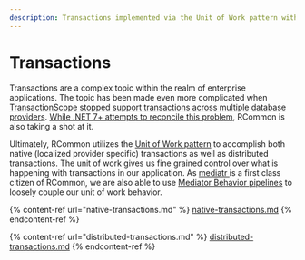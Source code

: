 ```yaml
---
description: Transactions implemented via the Unit of Work pattern within RCommon.
---
```


# Transactions

Transactions are a complex topic within the realm of enterprise applications. The topic has been made even more complicated when [TransactionScope stopped support transactions across multiple database providers](https://github.com/dotnet/runtime/issues/715). [While .NET 7+ attempts to reconcile this problem](https://github.com/dotnet/runtime/issues/71769), RCommon is also taking a shot at it.&#x20;

Ultimately, RCommon utilizes the [Unit of Work pattern](../../design-patterns/unit-of-work.md) to accomplish both native (localized provider specific) transactions as well as distributed transactions. The unit of work gives us fine grained control over what is happening with transactions in our application. As [mediatr ](https://github.com/jbogard/MediatR)is a first class citizen of RCommon, we are also able to use [Mediator Behavior pipelines](../../../infrastructure/mediatr-pipeline/) to loosely couple our unit of work behavior.&#x20;

{% content-ref url="native-transactions.md" %}
[native-transactions.md](native-transactions.md)
{% endcontent-ref %}

{% content-ref url="distributed-transactions.md" %}
[distributed-transactions.md](distributed-transactions.md)
{% endcontent-ref %}
